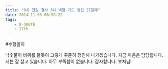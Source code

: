 ```yaml
---
title: "8차 천일 결사 3차 백일 기도 정진 27일째"
date: 2014-11-05 06:58:22
tags:
    - 8-300th
    - 27th
---
```


#수행일지

낙숫물이 바위를 뚫듯이 그렇게 꾸준히 정진해 나가겠습니다. 지금 마음은 담담합니다. 저는 잘 살고 있습니다. 아무 부족함이 없습니다. 감사합니다. 부처님!
